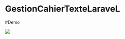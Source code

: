 # GestionCahierTexteLaraveL

#Demo

![](https://github.com/elkourchi/GestionCahierTexteLarave/blob/main/crudlaravel.gif)
